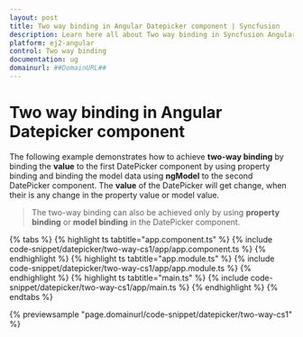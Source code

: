 ```yaml
---
layout: post
title: Two way binding in Angular Datepicker component | Syncfusion
description: Learn here all about Two way binding in Syncfusion Angular Datepicker component of Syncfusion Essential JS 2 and more.
platform: ej2-angular
control: Two way binding 
documentation: ug
domainurl: ##DomainURL##
---
```


# Two way binding in Angular Datepicker component

The following example demonstrates how to achieve **two-way binding** by binding the **value** to the first DatePicker component by using property binding and binding the model data using **ngModel** to the second DatePicker component. The **value** of the DatePicker will get change, when their is any change in the property value or model value.

> The two-way binding can also be achieved only by using **property binding** or **model binding** in the DatePicker component.

{% tabs %}
{% highlight ts tabtitle="app.component.ts" %}
{% include code-snippet/datepicker/two-way-cs1/app/app.component.ts %}
{% endhighlight %}
{% highlight ts tabtitle="app.module.ts" %}
{% include code-snippet/datepicker/two-way-cs1/app/app.module.ts %}
{% endhighlight %}
{% highlight ts tabtitle="main.ts" %}
{% include code-snippet/datepicker/two-way-cs1/app/main.ts %}
{% endhighlight %}
{% endtabs %}
  
{% previewsample "page.domainurl/code-snippet/datepicker/two-way-cs1" %}
